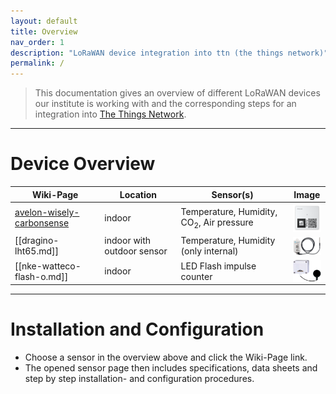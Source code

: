 ```yaml
---
layout: default
title: Overview
nav_order: 1
description: "LoRaWAN device integration into ttn (the things network)"
permalink: /
---
```


> This documentation gives an overview of different LoRaWAN devices our institute is working with and the corresponding steps for an integration into [The Things Network](https://www.thethingsnetwork.org/).

---

# Device Overview

| Wiki-Page | Location| Sensor(s)| Image|
| --- | --- | --- | --- |
|[avelon-wisely-carbonsense](avelon-wisely-carbonsense.md)| indoor | Temperature, Humidity, CO<sub>2</sub>, Air pressure | <img src="https://github.com/hslu-ige-laes/lora-devices-ttn/raw/master/wiki-files/avelon-wisely-carbonsense_01.png" width="50" align="center">|
|[[dragino-lht65.md]]| indoor with outdoor sensor | Temperature, Humidity (only internal)| <img src="https://github.com/hslu-ige-laes/lora-devices-ttn/raw/master/wiki-files/dragino-lht65_01.png" width="50" align="center">|
|[[nke-watteco-flash-o.md]]| indoor | LED Flash impulse counter | <img src="https://github.com/hslu-ige-laes/lora-devices-ttn/raw/master/wiki-files/nke-watteco-flash-o_01.png" width="50" align="center">|

---

# Installation and Configuration
- Choose a sensor in the overview above and click the Wiki-Page link.
- The opened sensor page then includes specifications, data sheets and step by step installation- and configuration procedures.
